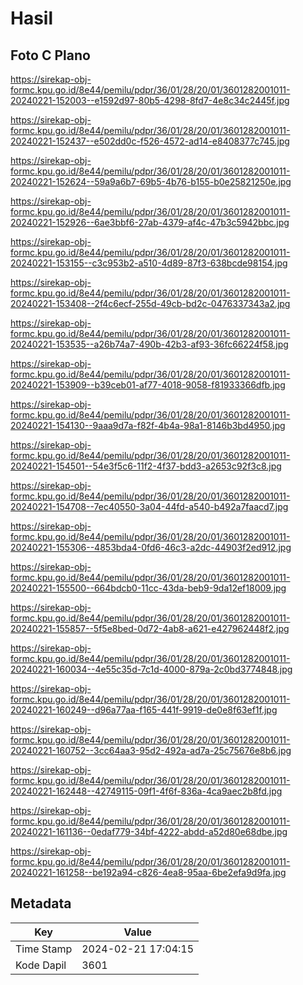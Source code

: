 # Hasil

## Foto C Plano

https://sirekap-obj-formc.kpu.go.id/8e44/pemilu/pdpr/36/01/28/20/01/3601282001011-20240221-152003--e1592d97-80b5-4298-8fd7-4e8c34c2445f.jpg

https://sirekap-obj-formc.kpu.go.id/8e44/pemilu/pdpr/36/01/28/20/01/3601282001011-20240221-152437--e502dd0c-f526-4572-ad14-e8408377c745.jpg

https://sirekap-obj-formc.kpu.go.id/8e44/pemilu/pdpr/36/01/28/20/01/3601282001011-20240221-152624--59a9a6b7-69b5-4b76-b155-b0e25821250e.jpg

https://sirekap-obj-formc.kpu.go.id/8e44/pemilu/pdpr/36/01/28/20/01/3601282001011-20240221-152926--6ae3bbf6-27ab-4379-af4c-47b3c5942bbc.jpg

https://sirekap-obj-formc.kpu.go.id/8e44/pemilu/pdpr/36/01/28/20/01/3601282001011-20240221-153155--c3c953b2-a510-4d89-87f3-638bcde98154.jpg

https://sirekap-obj-formc.kpu.go.id/8e44/pemilu/pdpr/36/01/28/20/01/3601282001011-20240221-153408--2f4c6ecf-255d-49cb-bd2c-0476337343a2.jpg

https://sirekap-obj-formc.kpu.go.id/8e44/pemilu/pdpr/36/01/28/20/01/3601282001011-20240221-153535--a26b74a7-490b-42b3-af93-36fc66224f58.jpg

https://sirekap-obj-formc.kpu.go.id/8e44/pemilu/pdpr/36/01/28/20/01/3601282001011-20240221-153909--b39ceb01-af77-4018-9058-f81933366dfb.jpg

https://sirekap-obj-formc.kpu.go.id/8e44/pemilu/pdpr/36/01/28/20/01/3601282001011-20240221-154130--9aaa9d7a-f82f-4b4a-98a1-8146b3bd4950.jpg

https://sirekap-obj-formc.kpu.go.id/8e44/pemilu/pdpr/36/01/28/20/01/3601282001011-20240221-154501--54e3f5c6-11f2-4f37-bdd3-a2653c92f3c8.jpg

https://sirekap-obj-formc.kpu.go.id/8e44/pemilu/pdpr/36/01/28/20/01/3601282001011-20240221-154708--7ec40550-3a04-44fd-a540-b492a7faacd7.jpg

https://sirekap-obj-formc.kpu.go.id/8e44/pemilu/pdpr/36/01/28/20/01/3601282001011-20240221-155306--4853bda4-0fd6-46c3-a2dc-44903f2ed912.jpg

https://sirekap-obj-formc.kpu.go.id/8e44/pemilu/pdpr/36/01/28/20/01/3601282001011-20240221-155500--664bdcb0-11cc-43da-beb9-9da12ef18009.jpg

https://sirekap-obj-formc.kpu.go.id/8e44/pemilu/pdpr/36/01/28/20/01/3601282001011-20240221-155857--5f5e8bed-0d72-4ab8-a621-e427962448f2.jpg

https://sirekap-obj-formc.kpu.go.id/8e44/pemilu/pdpr/36/01/28/20/01/3601282001011-20240221-160034--4e55c35d-7c1d-4000-879a-2c0bd3774848.jpg

https://sirekap-obj-formc.kpu.go.id/8e44/pemilu/pdpr/36/01/28/20/01/3601282001011-20240221-160249--d96a77aa-f165-441f-9919-de0e8f63ef1f.jpg

https://sirekap-obj-formc.kpu.go.id/8e44/pemilu/pdpr/36/01/28/20/01/3601282001011-20240221-160752--3cc64aa3-95d2-492a-ad7a-25c75676e8b6.jpg

https://sirekap-obj-formc.kpu.go.id/8e44/pemilu/pdpr/36/01/28/20/01/3601282001011-20240221-162448--42749115-09f1-4f6f-836a-4ca9aec2b8fd.jpg

https://sirekap-obj-formc.kpu.go.id/8e44/pemilu/pdpr/36/01/28/20/01/3601282001011-20240221-161136--0edaf779-34bf-4222-abdd-a52d80e68dbe.jpg

https://sirekap-obj-formc.kpu.go.id/8e44/pemilu/pdpr/36/01/28/20/01/3601282001011-20240221-161258--be192a94-c826-4ea8-95aa-6be2efa9d9fa.jpg


## Metadata

| Key        | Value               |
| ---------- | ------------------- |
| Time Stamp | 2024-02-21 17:04:15 |
| Kode Dapil | 3601                |



